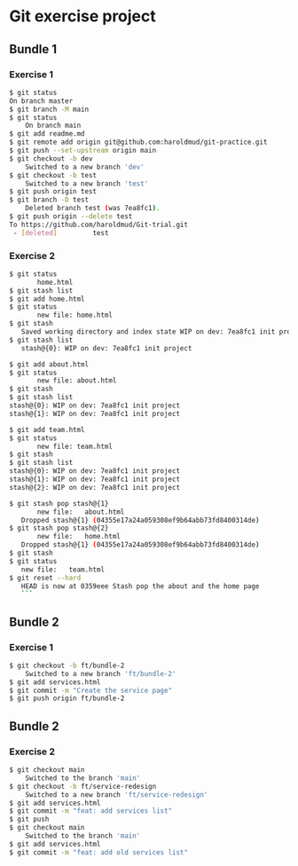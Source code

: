 # Git  exercise  project

## Bundle 1

### Exercise 1

``` bash
$ git status
On branch master
$ git branch -M main
$ git status
	On branch main
$ git add readme.md
$ git remote add origin git@github.com:haroldmud/git-practice.git
$ git push --set-upstream origin main
$ git checkout -b dev
	Switched to a new branch 'dev'
$ git checkout -b test
	Switched to a new branch 'test'
$ git push origin test
$ git branch -D test
	Deleted branch test (was 7ea8fc1).
$ git push origin --delete test
To https://github.com/haroldmud/Git-trial.git
 - [deleted]         test
 ```

 ### Exercise 2

 ```bash
 $ git status
        home.html
$ git stash list
$ git add home.html
$ git status
        new file: home.html
$ git stash
	Saved working directory and index state WIP on dev: 7ea8fc1 init project
$ git stash list
	stash@{0}: WIP on dev: 7ea8fc1 init project

$ git add about.html
$ git status
        new file: about.html
$ git stash
$ git stash list
stash@{0}: WIP on dev: 7ea8fc1 init project
stash@{1}: WIP on dev: 7ea8fc1 init project

$ git add team.html
$ git status
        new file: team.html
$ git stash
$ git stash list
stash@{0}: WIP on dev: 7ea8fc1 init project
stash@{1}: WIP on dev: 7ea8fc1 init project
stash@{2}: WIP on dev: 7ea8fc1 init project

$ git stash pop stash@{1}
        new file:   about.html
	Dropped stash@{1} (04355e17a24a059308ef9b64abb73fd8400314de)
$ git stash pop stash@{2}
        new file:   home.html
	Dropped stash@{1} (04355e17a24a059308ef9b64abb73fd8400314de)
$ git stash
$ git status
	new file:   team.html
$ git reset --hard
	HEAD is now at 0359eee Stash pop the about and the home page
    ```
```
	
## Bundle 2

### Exercise 1
```bash 
$ git checkout -b ft/bundle-2
	Switched to a new branch 'ft/bundle-2'
$ git add services.html
$ git commit -m "Create the service page"
$ git push origin ft/bundle-2 
```
## Bundle 2

### Exercise 2
```bash 
$ git checkout main
	Switched to the branch 'main'
$ git checkout -b ft/service-redesign
	Switched to a new branch 'ft/service-redesign'
$ git add services.html
$ git commit -m "feat: add services list"
$ git push
$ git checkout main
	Switched to the branch 'main'
$ git add services.html
$ git commit -m "feat: add old services list"	
``` 
